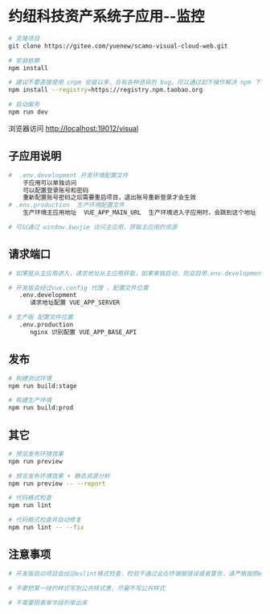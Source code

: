 # 约纽科技资产系统子应用--监控
```bash
# 克隆项目
git clone https://gitee.com/yuenew/scamo-visual-cloud-web.git

# 安装依赖
npm install

# 建议不要直接使用 cnpm 安装以来，会有各种诡异的 bug。可以通过如下操作解决 npm 下载速度慢的问题
npm install --registry=https://registry.npm.taobao.org

# 启动服务
npm run dev
```
浏览器访问 [http://localhost:19012/visual](http://localhost:19012/visual)

## 子应用说明
```bash
#  .env.development 开发环境配置文件
    子应用可以单独访问
    可以配置登录账号和密码
    重新配置账号密码之后需要重启项目，退出账号重新登录才会生效
# .env.production  生产环境配置文件
    生产环境主应用地址  VUE_APP_MAIN_URL  生产环境进入子应用时，会跳到这个地址

# 可以通过 window.$wujie 访问主应用、获取主应用的资源
```

## 请求端口
```bash
# 如果是从主应用进入，请求地址从主应用获取，如果单独启动，则会启用.env.development配置的地址

# 开发版会经过vue.config 代理 ，配置文件位置
   .env.development
      请求地址配置 VUE_APP_SERVER

# 生产版 配置文件位置
   .env.production
      nginx 识别配置 VUE_APP_BASE_API
```
## 发布

```bash
# 构建测试环境
npm run build:stage

# 构建生产环境
npm run build:prod
```

## 其它

```bash
# 预览发布环境效果
npm run preview

# 预览发布环境效果 + 静态资源分析
npm run preview -- --report

# 代码格式检查
npm run lint

# 代码格式检查并自动修复
npm run lint -- --fix
```
## 注意事项
```bash
# 开发版启动项目会经过eslint格式检查，检验不通过会在终端报错误或者警告，请严格按照eslint格式编写代码

# 不要把某一块的样式写到公共样式表，尽量不写公共样式

# 不需要把表单字段列举出来
```